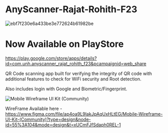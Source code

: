 # AnyScanner-Rajat-Rohith-F23

![ebf7f230e6a433be3e772624b61982be](https://github.com/UNH-Android-Fall23/AnyScanner-Rajat-Rohith-F23/assets/41318720/5d77baa5-a02a-4595-b44d-d1e50b8e1bc1)


# Now Available on PlayStore

https://play.google.com/store/apps/details?id=com.unh.anyscanner_rajat_rohith_f23&pcampaignid=web_share


QR Code scanning app built for verifying the integrity of QR code with additional features to check for WiFi security and Root detection.

Also includes login with Google and Biometric/Fingerprint.



![Mobile Wireframe UI Kit (Community)](https://github.com/UNH-Android-Fall23/AnyScanner-Rajat-Rohith-F23/assets/41318720/55c57c9a-a14e-4ee5-91ea-247330c96ffa)

WireFrame Available here - https://www.figma.com/file/ap4oa9L9lakJpAqUxHLtEG/Mobile-Wireframe-UI-Kit-(Community)?type=design&node-id=55%3A104&mode=design&t=xUCmFJfSdaph0REL-1



